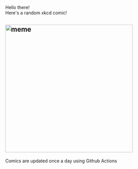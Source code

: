 Hello there! <br>Here's a random xkcd comic!<br>
## <img src="https://imgs.xkcd.com/comics/math_work.png" alt="meme" width="400"/><br>
Comics are updated once a day using Github Actions